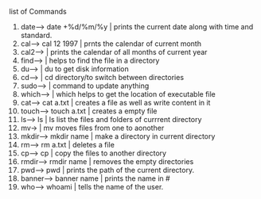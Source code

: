 list of Commands

1. date--> date +%d/%m/%y | prints the current date along with time and standard.
2. cal--> cal 12 1997     | prnts the calendar of current month
3. cal2-->                | prints the calendar of all months of current year
4. find-->                | helps to find the file in a directory
5. du-->                  | du to get disk information
6. cd-->                  | cd directory/to switch between directories
7. sudo-->                | command to update anything
8. which-->               | which helps to get the location of executable file
9. cat--> cat a.txt       | creates a file as well as write content in it
10. touch--> touch a.txt  | creates a empty file
11. ls-->  ls             | ls list the files and folders of currrent directory
12. mv->                  | mv moves files from one to aonother
13. mkdir--> mkdir name   | make a directory in current directory
14. rm--> rm a.txt        | deletes a file
15. cp--> cp              | copy the files to another directory
16. rmdir-->  rmdir name  | removes the empty directories
17. pwd-->    pwd         | prints the path of the current directory.
18. banner--> banner name | prints the name in # 
19. who-->    whoami      | tells the name of the user.

 

